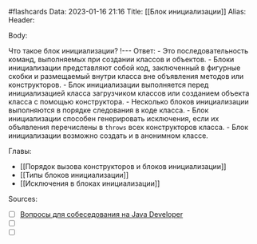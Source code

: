 #flashcards
Data: 2023-01-16 21:16
Title: [[Блок инициализации]]
Alias:
Header:



Body:

Что такое блок инициализации?
!---
Ответ:
	-  Это последовательность команд, выполняемых при создании классов и объектов.
	- Блоки инициализации представляют собой код, заключенный в фигурные скобки и размещаемый внутри класса вне объявления методов или конструкторов.
	- Блок инициализации выполняется перед инициализацией класса загрузчиком классов или созданием объекта класса с помощью конструктора.
	-   Несколько блоков инициализации выполняются в порядке следования в коде класса.
	-   Блок инициализации способен генерировать исключения, если их объявления перечислены в `throws` всех конструкторов класса.
	-   Блок инициализации возможно создать и в анонимном классе.
<!--SR:!2023-03-14,3,310-->





Главы:
- [[Порядок вызова конструкторов и блоков инициализации]]
- [[Типы блоков инициализации]]
- [[Исключения в блоках инициализации]]


Sources:
- [ ] [Вопросы для собеседования на Java Developer](https://github.com/enhorse/java-interview/blob/master/README.md#%D0%9E%D0%9E%D0%9F)
- [ ] []()
- [ ] []()
